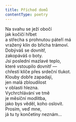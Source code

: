 ```yaml
---
title: Příchod domů
contentType: poetry
---
```


<section>

Na svahu se ježí obočí  
jak kočičí hřbet  
a střecha s prohnutou páteří má  
vražený klín do břicha trámoví.  
Dobýváš se dovnitř,  
zakopáváš o boty.  
Jsi poslední mazlavé teplo,  
které vstoupilo dovnitř —  
chřestí klíče přes srdeční tlukot.  
Klouby dobře zapadají,  
jen malá zbloudilost  
v oblasti hlezna.  
Vychrchlávání ve tmě  
je měsíční modlitba,  
jako bys věděl, koho oslovit.  
Prosím, veď mne,  
já tu ty končetiny neznám…

</section>
